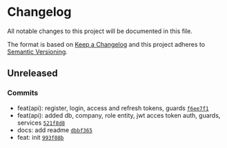 # Changelog

All notable changes to this project will be documented in this file.

The format is based on [Keep a Changelog](https://keepachangelog.com/en/1.0.0/)
and this project adheres to [Semantic Versioning](https://semver.org/spec/v2.0.0.html).

## Unreleased

### Commits

- feat(api): register, login, access and refresh tokens, guards [`f6ee7f1`](https://github.com-soulsam480/BillBirdLLP/platform/commit/f6ee7f1585142c15cfadd23b3e0f3f0362ff0bb3)
- feat(api): added db, company, role entity, jwt acces token auth, guards, services [`521f8d8`](https://github.com-soulsam480/BillBirdLLP/platform/commit/521f8d8e33e2083cfd20ea25e160767f9cd7322f)
- docs: add readme [`dbbf365`](https://github.com-soulsam480/BillBirdLLP/platform/commit/dbbf3654b11c229a304ddba134134a28de152b88)
- feat: init [`993f08b`](https://github.com-soulsam480/BillBirdLLP/platform/commit/993f08b9b71337149194ce3822b88ee389ecf052)
